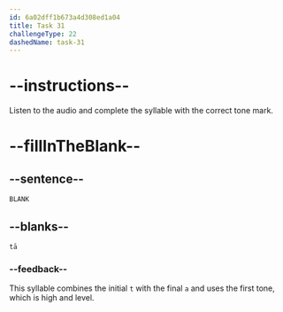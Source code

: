 ```yaml
---
id: 6a02dff1b673a4d308ed1a04
title: Task 31
challengeType: 22
dashedName: task-31
---
```


<!-- (Audio) A: tā -->

# --instructions--

Listen to the audio and complete the syllable with the correct tone mark.

# --fillInTheBlank--

## --sentence--

`BLANK`

## --blanks--

`tā`

### --feedback--

This syllable combines the initial `t` with the final `a` and uses the first tone, which is high and level.
